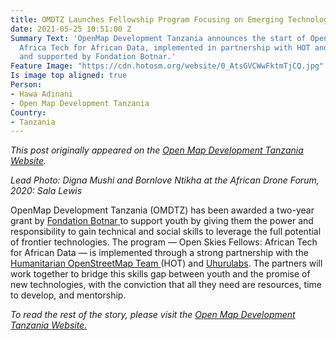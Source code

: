 ```yaml
---
title: OMDTZ Launches Fellowship Program Focusing on Emerging Technology
date: 2021-05-25 10:51:00 Z
Summary Text: 'OpenMap Development Tanzania announces the start of Open Skies Fellows:
  Africa Tech for African Data, implemented in partnership with HOT and Uhurulabs
  and supported by Fondation Botnar.'
Feature Image: "https://cdn.hotosm.org/website/0_AtsGVCWwFktmTjCQ.jpg"
Is image top aligned: true
Person:
- Hawa Adinani
- Open Map Development Tanzania
Country:
- Tanzania
---
```


*This post originally appeared on the [Open Map Development Tanzania Website](https://omdtanzania.medium.com/omdtz-launches-fellowship-program-focusing-on-emerging-technology-f99d049d5a19).*

*Lead Photo: Digna Mushi and Bornlove Ntikha at the African Drone Forum, 2020: Sala Lewis*

OpenMap Development Tanzania (OMDTZ) has been awarded a two-year grant by [Fondation Botnar ](https://www.fondationbotnar.org/)to support youth by giving them the power and responsibility to gain technical and social skills to leverage the full potential of frontier technologies. The program — Open Skies Fellows: African Tech for African Data — is implemented through a strong partnership with the [Humanitarian OpenStreetMap Team ](https://www.hotosm.org/)(HOT) and [Uhurulabs](http://website.uhurulabs.org/). The partners will work together to bridge this skills gap between youth and the promise of new technologies, with the conviction that all they need are resources, time to develop, and mentorship.

*To read the rest of the story, please visit the [Open Map Development Tanzania Website](https://omdtanzania.medium.com/omdtz-launches-fellowship-program-focusing-on-emerging-technology-f99d049d5a19)[.](https://resilienceacademy.medium.com/building-a-detailed-flood-model-with-community-mapped-drainage-data-f57298872c39)*